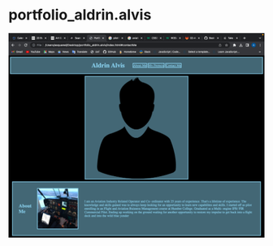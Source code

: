 # portfolio_aldrin.alvis

<!--Portfolio-->

<!-- Description

This is a portfolio designed for potential employers to view
some of my work examples
So that futur employers can review my work and asses whether
I would be a good candidate for an open position.-->

<!-- Contents

Name
About Me
My Projects
Contact Info-->

<!-- Installation

Used the skills learned through UoT Coding Bootcamp using HTML and CSS. 
Added HTML elements to structure the portfoli
Input CSS attributes to enhance the look of the portfolio'

-->

<!-- Usage
 Scroll or use Navigate links to view information on my profile
 -->

<!-- Acknowledgements

 - fellow UoT students 
 - UoT TA's
 - W3Schools website
 - GitHub website
 - Google available images

-->
<!-- Mock up -->
 ![alt text](./assests/images/screenshotportfolio.png)
